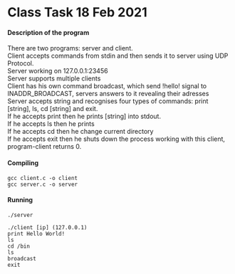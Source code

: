# Class Task 18 Feb 2021
#### Description of the program

There are two programs: server and client.<br>
Client accepts commands from stdin and then sends it to server using UDP Protocol.<br>
Server working on 127.0.0.1:23456<br>
Server supports multiple clients<br>
Client has his own command broadcast, which send !hello! signal to INADDR_BROADCAST, servers answers to it revealing their adresses<br>
Server accepts string and recognises four types of commands: print [string], ls, cd [string] and exit.<br>
If he accepts print then he prints [string] into stdout.<br>
If he accepts ls then he prints<br>
If he accepts cd then he change current directory<br>
If he accepts exit then he shuts down the process working with this client, program-client returns 0.<br>


#### Compiling
	gcc client.c -o client
	gcc server.c -o server
#### Running
	./server
	
	./client [ip] (127.0.0.1)
	print Hello World!
	ls
	cd /bin
	ls
	broadcast
	exit
